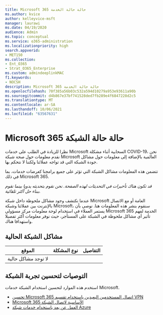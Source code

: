 ```yaml
---
title: Microsoft 365 حالة حالة الخدمة
ms.author: kvice
author: kelleyvice-msft
manager: laurawi
ms.date: 04/19/2020
audience: Admin
ms.topic: conceptual
ms.service: o365-administration
ms.localizationpriority: high
search.appverid:
- MET150
ms.collection:
- Ent_O365
- Strat_O365_Enterprise
ms.custom: admindeeplinkMAC
f1.keywords:
- NOCSH
description: Microsoft 365 حالة حالة الخدمة
ms.openlocfilehash: 70f385a56b03c532a594d10279a953e93611a90b
ms.sourcegitcommit: d4b867e37bf741528ded7fb289e4f6847228d2c5
ms.translationtype: MT
ms.contentlocale: ar-SA
ms.lasthandoff: 10/06/2021
ms.locfileid: "63567631"
---
```

# <a name="microsoft-365-network-health-status"></a>Microsoft 365 حالة حالة الشبكة

نظرا للزيادة في الطلب على خدمات Microsoft السحابية أثناء مشكلة COVID-19، نحن نقدم معلومات حول صحة شبكة Microsoft العالمية بالإضافة إلى معلومات حول مشاكل جودة الشبكة التي قد تواجه عملائنا ولكننا لا نتحكم بها.

تتضمن هذه المعلومات مشاكل الشبكة التي تؤثر على جميع برامجنا كعرضات خدمات، بما في ذلك Microsoft 365.

_قد تكون هناك تأخيرات في التحديثات لهذه الصفحة. نحن نقوم بتحديثه يدويا بينما نقوم ببناء حل أكثر تلقائية._

عندما نكتشف وجود مشاكل ملحوظة داخل شبكة Microsoft العامة أو مع الاتصال بالإنترنت بين عملائنا وشبكة Microsoft، سنقوم بنشر هذه المعلومات هنا. نوصي بأن يستمر العملاء في استخدام لوحة معلومات مركز مسؤولي Microsoft 365 الخدمة لفهم تأثير <a href="https://go.microsoft.com/fwlink/p/?linkid=842900" target="_blank"></a> أي مشاكل ملحوظة في الشبكة على المستأجر، حيث نوفر معلومات أكثر تفصيلا واستهدافا هناك.

## <a name="current-network-issues"></a>مشاكل الشبكة الحالية

| الموقع | نوع المشكلة | التفاصيل |
| --- | --- | --- |
| لا توجد مشاكل حالية | | |

## <a name="recommendations-to-improve-network-experience"></a>التوصيات لتحسين تجربة الشبكة

استخدم هذه الموارد لتحسين استخدام الشبكة خدمات Microsoft.

- [تحسين Microsoft 365 اتصال المستخدمين البعيدين باستخدام تقسيم VPN](microsoft-365-vpn-split-tunnel.md)
- [Microsoft 365 الأساسية لاتصال الشبكة](./microsoft-365-network-connectivity-principles.md)
- [العمل عن بعد باستخدام خدمات شبكة Azure](/azure/networking/working-remotely-support)